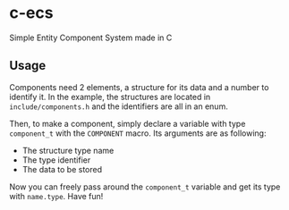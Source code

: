 # c-ecs

Simple Entity Component System made in C

## Usage
Components need 2 elements, a structure for its data and a number to identify it. In the example, the structures are located in `include/components.h` and the identifiers are all in an enum.

Then, to make a component, simply declare a variable with type `component_t` with the `COMPONENT` macro. Its arguments are as following:
  - The structure type name
  - The type identifier
  - The data to be stored

Now you can freely pass around the `component_t` variable and get its type with `name.type`. Have fun!
